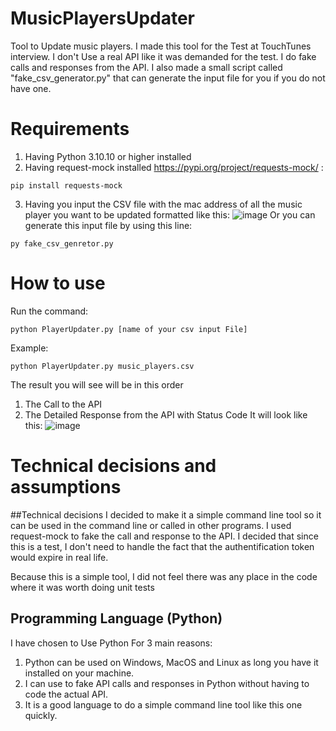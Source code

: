 # MusicPlayersUpdater
Tool to Update music players. I made this tool for the Test at TouchTunes interview. I don't Use a real API like it was demanded for the test. I do fake calls and responses from the API. I also made a small script called "fake_csv_generator.py" that can generate the input file for you if you do not have one.
# Requirements
1. Having Python 3.10.10 or higher installed  
2. Having request-mock installed https://pypi.org/project/requests-mock/ :
```
pip install requests-mock
```
3. Having you input the CSV file with the mac address of all the music player you want to be updated formatted like this:
![image](https://user-images.githubusercontent.com/14093695/218222948-2525ceec-da1c-452e-af2e-ca9620015ba9.png)
Or you can generate this input file  by using this line:
```
py fake_csv_genretor.py
```
# How to use
Run the command:
```
python PlayerUpdater.py [name of your csv input File]
```
Example:
```
python PlayerUpdater.py music_players.csv 
```
The result you will see will be  in this order
1. The Call to the API
2. The Detailed Response from the API with Status Code
It will look like this: ![image](https://user-images.githubusercontent.com/14093695/218225079-499c01ea-7d00-4454-8b7a-7d6a660f4a29.png)
# Technical decisions and assumptions
##Technical decisions
I decided to make it a simple command line tool so it can be used in the command line or called in other programs. I used request-mock to fake the call and response to the API. I decided that since this is a test, I don't need to handle the fact that the authentification token would expire in real life.

Because this is  a simple tool,  I did not feel there was any place in  the code where it was worth doing unit tests
## Programming Language (Python)
I have chosen to Use Python For 3 main reasons:
1. Python can be used on Windows, MacOS and Linux as long you have it installed on your machine.
2. I can use    to fake API calls and responses in Python without having to code the actual API.
3. It is a good language to do  a simple command line  tool like  this one quickly.
